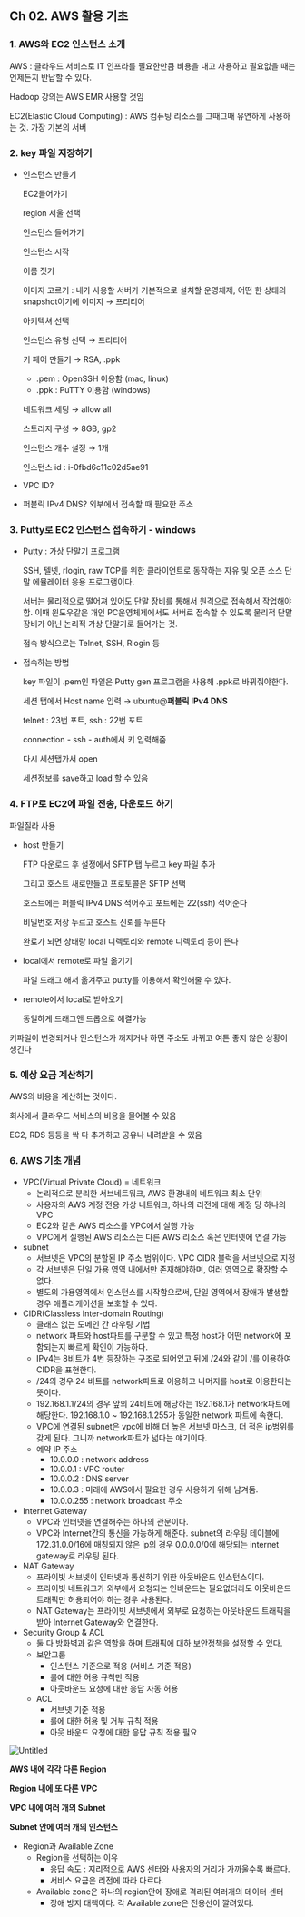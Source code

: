 ## Ch 02. AWS 활용 기초

### 1. AWS와 EC2 인스턴스 소개

AWS : 클라우드 서비스로 IT 인프라를 필요한만큼 비용을 내고 사용하고 필요없을 때는 언제든지 반납할 수 있다.

Hadoop 강의는 AWS EMR 사용할 것임

EC2(Elastic Cloud Computing) : AWS 컴퓨팅 리소스를 그때그때 유연하게 사용하는 것. 가장 기본의 서버

### 2. key 파일 저장하기

- 인스턴스 만들기
    
    EC2들어가기
    
    region 서울 선택
    
    인스턴스 들어가기
    
    인스턴스 시작
    
    이름 짓기
    
    이미지 고르기 : 내가 사용할 서버가 기본적으로 설치할 운영체제, 어떤 한 상태의 snapshot이기에 이미지 → 프리티어
    
    아키텍쳐 선택
    
    인스턴스 유형 선택 → 프리티어
    
    키 페어 만들기 → RSA, .ppk
    
    - .pem : OpenSSH 이용함 (mac, linux)
    - .ppk : PuTTY 이용함 (windows)
    
    네트워크 세팅 → allow all
    
    스토리지 구성 → 8GB, gp2
    
    인스턴스 개수 설정 → 1개
    
    인스턴스 id : i-0fbd6c11c02d5ae91
    
- VPC ID?
- 퍼블릭 IPv4 DNS? 외부에서 접속할 때 필요한 주소

### 3. Putty로 EC2 인스턴스 접속하기 - windows

- Putty : 가상 단말기 프로그램
    
    SSH, 텔넷, rlogin, raw TCP를 위한 클라이언트로 동작하는 자유 및 오픈 소스 단말 에뮬레이터 응용 프로그램이다.
    
    서버는 물리적으로 떨어져 있어도 단말 장비를 통해서 원격으로 접속해서 작업해야함. 이때 윈도우같은 개인 PC운영체제에서도 서버로 접속할 수 있도록 물리적 단말장비가 아닌 논리적 가상 단말기로 들어가는 것.
    
    접속 방식으로는 Telnet, SSH, Rlogin 등
    
- 접속하는 방법
    
    key 파일이 .pem인 파일은 Putty gen 프로그램을 사용해 .ppk로 바꿔줘야한다.
    
    세션 탭에서 Host name 입력 → ubuntu@**퍼블릭 IPv4 DNS**
    
    telnet : 23번 포트, ssh : 22번 포트
    
    connection - ssh - auth에서 키 입력해줌
    
    다시 세션탭가서 open
    
    세션정보를 save하고 load 할 수 있음
    

### 4. FTP로 EC2에 파일 전송, 다운로드 하기

파일질라 사용

- host 만들기
    
    FTP 다운로드 후 설정에서 SFTP 탭 누르고 key 파일 추가
    
    그리고 호스트 새로만들고 프로토콜은 SFTP 선택
    
    호스트에는 퍼블릭 IPv4 DNS 적어주고 포트에는 22(ssh) 적어준다
    
    비밀번호 저장 누르고 호스트 신뢰를 누른다
    
    완료가 되면 상태랑 local 디렉토리와 remote 디렉토리 등이 뜬다
    
- local에서 remote로 파일 옮기기
    
    파일 드래그 해서 옮겨주고 putty를 이용해서 확인해줄 수 있다.
    
- remote에서 local로 받아오기
    
    동일하게 드래그앤 드롭으로 해결가능
    

키파일이 변경되거나 인스턴스가 꺼지거나 하면 주소도 바뀌고 여튼 좋지 않은 상황이 생긴다

### 5. 예상 요금 계산하기

AWS의 비용을 계산하는 것이다.

회사에서 클라우드 서비스의 비용을 물어볼 수 있음

EC2, RDS 등등을 싹 다 추가하고 공유나 내려받을 수 있음

### 6. AWS 기초 개념

- VPC(Virtual Private Cloud) = 네트워크
    - 논리적으로 분리한 서브네트워크, AWS 환경내의 네트워크 최소 단위
    - 사용자의 AWS 계정 전용 가상 네트워크, 하나의 리전에 대해 계정 당 하나의 VPC
    - EC2와 같은 AWS 리소스를 VPC에서 실행 가능
    - VPC에서 실행된 AWS 리소스는 다른 AWS 리소스 혹은 인터넷에 연결 가능
- subnet
    - 서브넷은 VPC의 분할된 IP 주소 범위이다. VPC CIDR 블럭을 서브넷으로 지정
    - 각 서브넷은 단일 가용 영역 내에서만 존재해야하며, 여러 영역으로 확장할 수 없다.
    - 별도의 가용영역에서 인스턴스를 시작함으로써, 단일 영역에서 장애가 발생할 경우 애플리케이션을 보호할 수 있다.
- CIDR(Classless Inter-domain Routing)
    - 클래스 없는 도메인 간 라우팅 기법
    - network 파트와 host파트를 구분할 수 있고 특정 host가 어떤 network에 포함되는지 빠르게 확인이 가능하다.
    - IPv4는 8비트가 4번 등장하는 구조로 되어있고 뒤에 /24와 같이 /를 이용하여 CIDR을 표현한다.
    - /24의 경우 24 비트를 network파트로 이용하고 나머지를 host로 이용한다는 뜻이다.
    - 192.168.1.1/24의 경우 앞의 24비트에 해당하는 192.168.1가 network파트에 해당한다. 192.168.1.0 ~ 192.168.1.255가 동일한 network 파트에 속한다.
    - VPC에 연결된 subnet은 vpc에 비해 더 높은 서브넷 마스크,  더 적은 ip범위를 갖게 된다. 그니까 network파트가 넓다는 얘기이다.
    - 예약 IP 주소
        - 10.0.0.0 : network address
        - 10.0.0.1 : VPC router
        - 10.0.0.2 : DNS server
        - 10.0.0.3 : 미래에 AWS에서 필요한 경우 사용하기 위해 남겨둠.
        - 10.0.0.255 : network broadcast 주소
- Internet Gateway
    - VPC와 인터넷을 연결해주는 하나의 관문이다.
    - VPC와 Internet간의 통신을 가능하게 해준다. subnet의 라우팅 테이블에 172.31.0.0/16에 매칭되지 않은 ip의 경우 0.0.0.0/0에 해당되는 internet gateway로 라우팅 된다.
- NAT Gateway
    - 프라이빗 서브넷이 인터넷과 통신하기 위한 아웃바운드 인스턴스이다.
    - 프라이빗 네트워크가 외부에서 요청되는 인바운드는 필요없더라도 아웃바운드 트래픽만 허용되어야 하는 경우 사용된다.
    - NAT Gateway는 프라이빗 서브넷에서 외부로 요청하는 아웃바운드 트래픽을 받아 Internet Gateway와 연결한다.
- Security Group & ACL
    - 둘 다 방화벽과 같은 역할을 하며 트래픽에 대하 보안정책을 설정할 수 있다.
    - 보안그룹
        - 인스턴스 기준으로 적용 (서비스 기준 적용)
        - 룰에 대한 허용 규칙만 적용
        - 아웃바운드 요청에 대한 응답 자동 허용
    - ACL
        - 서브넷 기준 적용
        - 룰에 대한 허용 및 거부 규칙 적용
        - 아웃 바운드 요청에 대한 응답 규칙 적용 필요

![Untitled](/FastCPS_DE/img/Untitled.png)

**AWS 내에 각각 다른 Region**

**Region 내에 또 다른 VPC**

**VPC 내에 여러 개의 Subnet**

**Subnet 안에 여러 개의 인스턴스**

- Region과 Available Zone
    - Region을 선택하는 이유
        - 응답 속도 : 지리적으로 AWS 센터와 사용자의 거리가 가까울수록 빠르다.
        - 서비스 요금은 리전에 따라 다르다.
    - Available zone은 하나의 region안에 장애로 격리된 여러개의 데이터 센터
        - 장애 방지 대책이다. 각 Available zone은 전용선이 깔려있다.